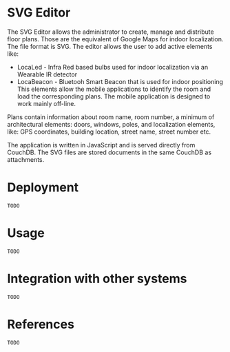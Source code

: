# SVG Editor

The SVG Editor allows the administrator to create, manage and distribute floor plans. Those are the equivalent of Google Maps for indoor localization.  
The file format is SVG. The editor allows the user to add active elements like:  
* LocaLed - Infra Red based bulbs used for indoor localization via an Wearable IR detector
* LocaBeacon - Bluetooh Smart Beacon that is used for indoor positioning  
This elements allow the mobile applications to identify the room and load the corresponding plans. The mobile application is designed to work mainly off-line.  

Plans contain information about room name, room number, a minimum of architectural elements: doors, windows, poles, and localization elements, like: GPS coordinates, building location, street name, street number etc.  

The application is written in JavaScript and is served directly from CouchDB. The SVG files are stored documents in the same CouchDB as attachments.  

# Deployment

`TODO`

# Usage

`TODO`

# Integration with other systems

`TODO`

# References

`TODO`
